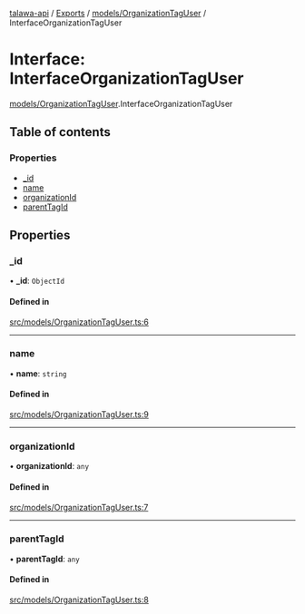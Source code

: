 [talawa-api](../README.md) / [Exports](../modules.md) / [models/OrganizationTagUser](../modules/models_OrganizationTagUser.md) / InterfaceOrganizationTagUser

# Interface: InterfaceOrganizationTagUser

[models/OrganizationTagUser](../modules/models_OrganizationTagUser.md).InterfaceOrganizationTagUser

## Table of contents

### Properties

- [\_id](models_OrganizationTagUser.InterfaceOrganizationTagUser.md#_id)
- [name](models_OrganizationTagUser.InterfaceOrganizationTagUser.md#name)
- [organizationId](models_OrganizationTagUser.InterfaceOrganizationTagUser.md#organizationid)
- [parentTagId](models_OrganizationTagUser.InterfaceOrganizationTagUser.md#parenttagid)

## Properties

### \_id

• **\_id**: `ObjectId`

#### Defined in

[src/models/OrganizationTagUser.ts:6](https://github.com/PalisadoesFoundation/talawa-api/blob/00da99c/src/models/OrganizationTagUser.ts#L6)

___

### name

• **name**: `string`

#### Defined in

[src/models/OrganizationTagUser.ts:9](https://github.com/PalisadoesFoundation/talawa-api/blob/00da99c/src/models/OrganizationTagUser.ts#L9)

___

### organizationId

• **organizationId**: `any`

#### Defined in

[src/models/OrganizationTagUser.ts:7](https://github.com/PalisadoesFoundation/talawa-api/blob/00da99c/src/models/OrganizationTagUser.ts#L7)

___

### parentTagId

• **parentTagId**: `any`

#### Defined in

[src/models/OrganizationTagUser.ts:8](https://github.com/PalisadoesFoundation/talawa-api/blob/00da99c/src/models/OrganizationTagUser.ts#L8)
